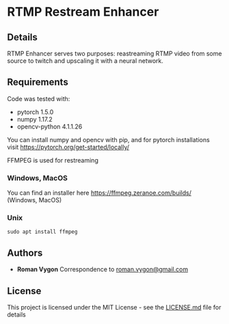 # RTMP Restream Enhancer

## Details
RTMP Enhancer serves two purposes: reastreaming RTMP video from some source to twitch and upscaling it with a neural network.

## Requirements
Code was tested with:

* pytorch 1.5.0
* numpy 1.17.2
* opencv-python 4.1.1.26

You can install numpy and opencv with pip, and for pytorch installations visit https://pytorch.org/get-started/locally/

FFMPEG is used for restreaming

### Windows, MacOS
You can find an installer here https://ffmpeg.zeranoe.com/builds/ (Windows, MacOS)

### Unix
```
sudo apt install ffmpeg
```

## Authors

* **Roman Vygon** 
Correspondence to <roman.vygon@gmail.com>

## License

This project is licensed under the MIT License - see the [LICENSE.md](LICENSE.md) file for details
